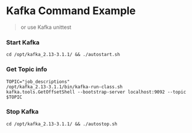 # Kafka Command Example
> or use Kafka unittest

### Start Kafka
```shell
cd /opt/kafka_2.13-3.1.1/ && ./autostart.sh
```

### Get Topic info
```shell
TOPIC="job_descriptions"
/opt/kafka_2.13-3.1.1/bin/kafka-run-class.sh kafka.tools.GetOffsetShell --bootstrap-server localhost:9092 --topic $TOPIC 
```

### Stop Kafka
```shell
cd /opt/kafka_2.13-3.1.1/ && ./autostop.sh
```
